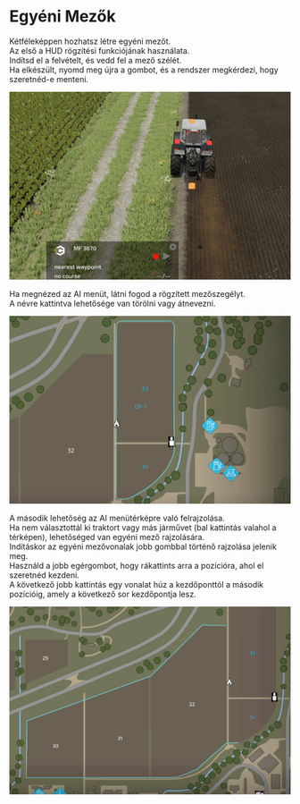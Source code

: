 # Egyéni Mezők  
Kétféleképpen hozhatsz létre egyéni mezőt.  
Az első a HUD rögzítési funkciójának használata.  
Indítsd el a felvételt, és vedd fel a mező szélét.  
Ha elkészült, nyomd meg újra a gombot, és a rendszer megkérdezi, hogy szeretnéd-e menteni.  


![Image](../assets/images/recordcustomhelp_0_0_765_510.png)

  
Ha megnézed az AI menüt, látni fogod a rögzített mezőszegélyt.  
A névre kattintva lehetősége van törölni vagy átnevezni.  


![Image](../assets/images/donecustomhelp_0_0_765_510.png)

  
A második lehetőség az AI menütérképre való felrajzolása.  
Ha nem választottál ki traktort vagy más járművet (bal kattintás valahol a térképen), lehetőséged van egyéni mező rajzolására.  
Indításkor az egyéni mezővonalak jobb gombbal történő rajzolása jelenik meg.  
Használd a jobb egérgombot, hogy rákattints arra a pozícióra, ahol el szeretnéd kezdeni.  
A következő jobb kattintás egy vonalat húz a kezdőponttól a második pozícióig, amely a következő sor kezdőpontja lesz.  


![Image](../assets/images/drawcustomhelp_0_0_765_510.png)

